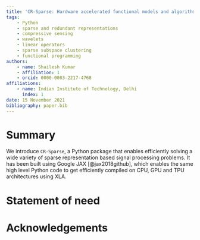 ```yaml
---
title: 'CR-Sparse: Hardware accelerated functional models and algorithms for sparse signal processing in Python using JAX'
tags:
    - Python
    - sparse and redundant representations
    - compressive sensing
    - wavelets
    - linear operators
    - sparse subspace clustering
    - functional programming
authors:
    - name: Shailesh Kumar
    - affiliation: 1
    - orcid: 0000-0003-2217-4768
affiliations:
    - name: Indian Institute of Technology, Delhi
      index: 1
date: 15 November 2021
bibliography: paper.bib
---
```


# Summary

We introduce `CR-Sparse`, a Python package that enables efficiently solving
a wide variety of sparse representation based signal processing problems.
It has been built using Google JAX [@jax2018github], which enables the same high level
Python code to get efficiently compiled on CPU, GPU and TPU architectures
using XLA.  

# Statement of need

# Acknowledgements

